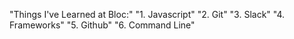 "Things I've Learned at Bloc:"
"1. Javascript"
"2. Git"
"3. Slack"
"4. Frameworks" 
"5. Github"
"6. Command Line"
